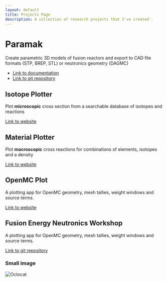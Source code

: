 ```yaml
---
layout: default
title: Projects Page
description: A collection of research projects that I've created'.
---
```




# Paramak

Create parametric 3D models of fusion reactors and export to CAD file formats (STP, BREP, STL) or neutronics geometry (DAGMC)

*   [Link to documentation](https://paramak.readthedocs.io/en/main/)
*   [Link to git repository](https://github.com/fusion-energy/paramak)

## Isotope Plotter

Plot **microscopic** cross section from a searchable database of isotopes and reactions

[Link to website](http://isotope-plotter.xsplot.com/)

## Material Plotter

Plot **macroscopic** cross reactions for combinations of elements, isotopes and a density

[Link to website](http://isotope-plotter.xsplot.com/)

## OpenMC Plot

A plotting app for OpenMC geometry, mesh tallies, weight windows and source terms.

[Link to website](http://openmc-plot.xsplot.com/)

## Fusion Energy Neutronics Workshop

A plotting app for OpenMC geometry, mesh tallies, weight windows and source terms.

[Link to git repository](https://github.com/fusion-energy/neutronics-workshop)

### Small image

![Octocat](https://github.githubassets.com/images/icons/emoji/octocat.png)
